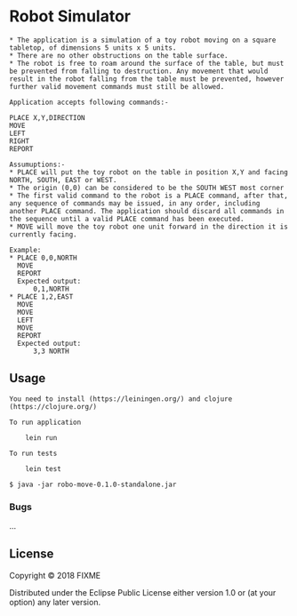 # Robot Simulator
    * The application is a simulation of a toy robot moving on a square tabletop, of dimensions 5 units x 5 units.
    * There are no other obstructions on the table surface.
    * The robot is free to roam around the surface of the table, but must be prevented from falling to destruction. Any movement that would result in the robot falling from the table must be prevented, however further valid movement commands must still be allowed.
    
    Application accepts following commands:-

    PLACE X,Y,DIRECTION
    MOVE
    LEFT
    RIGHT
    REPORT
        
    Assumuptions:-
    * PLACE will put the toy robot on the table in position X,Y and facing NORTH, SOUTH, EAST or WEST.
    * The origin (0,0) can be considered to be the SOUTH WEST most corner
    * The first valid command to the robot is a PLACE command, after that, any sequence of commands may be issued, in any order, including another PLACE command. The application should discard all commands in the sequence until a valid PLACE command has been executed.
    * MOVE will move the toy robot one unit forward in the direction it is currently facing.
      
    Example:
    * PLACE 0,0,NORTH
      MOVE
      REPORT
      Expected output:
          0,1,NORTH
    * PLACE 1,2,EAST
      MOVE 
      MOVE
      LEFT
      MOVE
      REPORT
      Expected output:
          3,3 NORTH
    

## Usage

    You need to install (https://leiningen.org/) and clojure (https://clojure.org/)
    
    To run application
        
        lein run 
    
    To run tests
        
        lein test
        
    $ java -jar robo-move-0.1.0-standalone.jar 


### Bugs

...



## License

Copyright  © 2018 FIXME

Distributed under the Eclipse Public License either version 1.0 or (at
your option) any later version.

